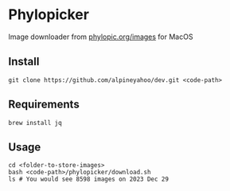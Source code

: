 # Phylopicker
Image downloader from [phylopic.org/images](https://www.phylopic.org/images) for MacOS

## Install
```shell
git clone https://github.com/alpineyahoo/dev.git <code-path>
```

## Requirements
```shell
brew install jq
```

## Usage
```shell
cd <folder-to-store-images>
bash <code-path>/phylopicker/download.sh
ls # You would see 8598 images on 2023 Dec 29
```

